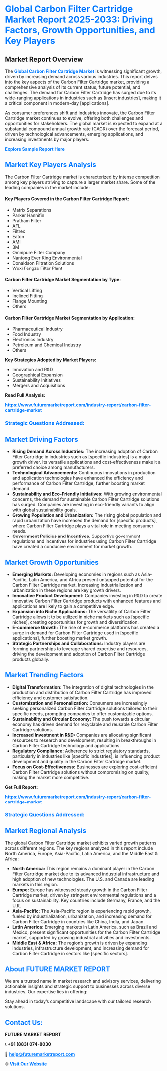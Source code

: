 <h1 style="color: #007BFF;">Global Carbon Filter Cartridge Market Report 2025-2033: Driving Factors, Growth Opportunities, and Key Players</h1>

<section id="overview">
<h2>Market Report Overview</h2>
<p>The <a href="https://www.futuremarketreport.com/industry-report/carbon-filter-cartridge-market" style="color: #007BFF; text-decoration: none;"><strong>Global Carbon Filter Cartridge Market</strong></a> is witnessing significant growth, driven by increasing demand across various industries. This report delves into the key aspects of the Carbon Filter Cartridge market, providing a comprehensive analysis of its current status, future potential, and challenges. The demand for Carbon Filter Cartridge has surged due to its wide-ranging applications in industries such as [insert industries], making it a critical component in modern-day [applications].</p>
<p>As consumer preferences shift and industries innovate, the Carbon Filter Cartridge market continues to evolve, offering both challenges and opportunities for stakeholders. The global market is expected to expand at a substantial compound annual growth rate (CAGR) over the forecast period, driven by technological advancements, emerging applications, and increasing investments by major players.</p>
</section>

<section id="overview">
<p><a href="https://www.futuremarketreport.com/request-sample/reportId=52081" style="color: #007BFF; text-decoration: none;"><strong>Explore Sample Report Here</strong></a></p>
</section>

<section id="key-players">
<h2 style="color: #007BFF;">Market Key Players Analysis</h2>
<p>The Carbon Filter Cartridge market is characterized by intense competition among key players striving to capture a larger market share. Some of the leading companies in the market include:</p>
<h4>Key Players Covered in the Carbon Filter Cartridge Report:</h4>
<ul><li>Matrix Separations</li><li>Parker Hannifin</li><li>Pratham Filter</li><li>AFL</li><li>Filtrex</li><li>Eaton</li><li>AMI</li><li>3M</li><li>Omnipure Filter Company</li><li>Nantong Ever King Environmental</li><li>Donaldson Filtration Solutions</li><li>Wuxi Fengze Filter Plant</li></ul>
<h4>Carbon Filter Cartridge Market Segmentation by Type:</h4>
<ul><li>Vertical Lifting</li><li>Inclined Fitting</li><li>Flange Mounting</li><li>Others</li></ul>

<h4>Carbon Filter Cartridge Market Segmentation by Application:</h4>
<ul><li>Pharmaceutical Industry</li><li>Food Industry</li><li>Electronics Industry</li><li>Petroleum and Chemical Industry</li><li>Others</li></ul>
<p><strong>Key Strategies Adopted by Market Players:</strong></p>
<ul>
<li>Innovation and R&D</li>
<li>Geographical Expansion</li>
<li>Sustainability Initiatives</li>
<li>Mergers and Acquisitions</li>
</ul>
</section>

<section>
<p><strong>Read Full Analysis: </strong></p><a href="https://www.futuremarketreport.com/industry-report/carbon-filter-cartridge-market" style="color: #007BFF; text-decoration: none;"><strong>https://www.futuremarketreport.com/industry-report/carbon-filter-cartridge-market</strong></a>
<h3 style="color: #007BFF;">Strategic Questions Addressed:</h3>
</section>

<section id="driving-factors">
<h2 style="color: #007BFF;">Market Driving Factors</h2>
<ul>
<li><strong>Rising Demand Across Industries:</strong> The increasing adoption of Carbon Filter Cartridge in industries such as [specific industries] is a major growth driver. Its versatile applications and cost-effectiveness make it a preferred choice among manufacturers.</li>
<li><strong>Technological Advancements:</strong> Continuous innovations in production and application technologies have enhanced the efficiency and performance of Carbon Filter Cartridge, further boosting market demand.</li>
<li><strong>Sustainability and Eco-Friendly Initiatives:</strong> With growing environmental concerns, the demand for sustainable Carbon Filter Cartridge solutions has surged. Companies are investing in eco-friendly variants to align with global sustainability goals.</li>
<li><strong>Growing Population and Urbanization:</strong> The rising global population and rapid urbanization have increased the demand for [specific products], where Carbon Filter Cartridge plays a vital role in meeting consumer needs.</li>
<li><strong>Government Policies and Incentives:</strong> Supportive government regulations and incentives for industries using Carbon Filter Cartridge have created a conducive environment for market growth.</li>
</ul>
</section>

<section id="growth-opportunities">
<h2 style="color: #007BFF;">Market Growth Opportunities</h2>
<ul>
<li><strong>Emerging Markets:</strong> Developing economies in regions such as Asia-Pacific, Latin America, and Africa present untapped potential for the Carbon Filter Cartridge market. Increasing industrialization and urbanization in these regions are key growth drivers.</li>
<li><strong>Innovative Product Development:</strong> Companies investing in R&D to create innovative Carbon Filter Cartridge products with enhanced features and applications are likely to gain a competitive edge.</li>
<li><strong>Expansion into Niche Applications:</strong> The versatility of Carbon Filter Cartridge allows it to be utilized in niche markets such as [specific niches], creating opportunities for growth and diversification.</li>
<li><strong>E-commerce Growth:</strong> The rise of e-commerce platforms has created a surge in demand for Carbon Filter Cartridge used in [specific applications], further boosting market growth.</li>
<li><strong>Strategic Partnerships and Collaborations:</strong> Industry players are forming partnerships to leverage shared expertise and resources, driving the development and adoption of Carbon Filter Cartridge products globally.</li>
</ul>
</section>

<section id="trending-factors">
<h2 style="color: #007BFF;">Market Trending Factors</h2>
<ul>
<li><strong>Digital Transformation:</strong> The integration of digital technologies in the production and distribution of Carbon Filter Cartridge has improved efficiency and customer satisfaction.</li>
<li><strong>Customization and Personalization:</strong> Consumers are increasingly seeking personalized Carbon Filter Cartridge solutions tailored to their specific needs, prompting companies to offer customizable options.</li>
<li><strong>Sustainability and Circular Economy:</strong> The push towards a circular economy has driven demand for recyclable and reusable Carbon Filter Cartridge solutions.</li>
<li><strong>Increased Investment in R&D:</strong> Companies are allocating significant resources to research and development, resulting in breakthroughs in Carbon Filter Cartridge technology and applications.</li>
<li><strong>Regulatory Compliance:</strong> Adherence to strict regulatory standards, particularly in industries like [specific industries], is influencing product development and quality in the Carbon Filter Cartridge market.</li>
<li><strong>Focus on Cost-Effectiveness:</strong> Businesses are exploring cost-efficient Carbon Filter Cartridge solutions without compromising on quality, making the market more competitive.</li>
</ul>
</section>

<section>
<p><strong>Get Full Report: </strong></p><a href="https://www.futuremarketreport.com/industry-report/carbon-filter-cartridge-market" style="color: #007BFF; text-decoration: none;"><strong>https://www.futuremarketreport.com/industry-report/carbon-filter-cartridge-market</strong></a>
<h3 style="color: #007BFF;">Strategic Questions Addressed:</h3>
</section>


<section id="regional-analysis">
<h2 style="color: #007BFF;">Market Regional Analysis</h2>
<p>The global Carbon Filter Cartridge market exhibits varied growth patterns across different regions. The key regions analyzed in this report include North America, Europe, Asia-Pacific, Latin America, and the Middle East & Africa:</p>
<ul>
<li><strong>North America:</strong> This region remains a dominant player in the Carbon Filter Cartridge market due to its advanced industrial infrastructure and high adoption of new technologies. The U.S. and Canada are leading markets in this region.</li>
<li><strong>Europe:</strong> Europe has witnessed steady growth in the Carbon Filter Cartridge market, driven by stringent environmental regulations and a focus on sustainability. Key countries include Germany, France, and the U.K.</li>
<li><strong>Asia-Pacific:</strong> The Asia-Pacific region is experiencing rapid growth, fueled by industrialization, urbanization, and increasing demand for Carbon Filter Cartridge in countries like China, India, and Japan.</li>
<li><strong>Latin America:</strong> Emerging markets in Latin America, such as Brazil and Mexico, present significant opportunities for the Carbon Filter Cartridge market, supported by growing industrial activities and investments.</li>
<li><strong>Middle East & Africa:</strong> The region’s growth is driven by expanding industries, infrastructure development, and increasing demand for Carbon Filter Cartridge in sectors like [specific sectors].</li>
</ul>
</section>

<footer>
<h2 style="color: #007BFF;">About FUTURE MARKET REPORT</h2>
<p>We are a trusted name in market research and advisory services, delivering actionable insights and strategic support to businesses across diverse industries. Our expertise lies in offering:</p>

<p>Stay ahead in today’s competitive landscape with our tailored research solutions.</p>

<h2 style="color: #007BFF;">Contact Us:</h2>
<p><strong>FUTURE MARKET REPORT</strong></p>
<p>📞 <strong>+91 (883) 074-8030</strong></p>
<p>📧 <strong><a href="mailto:help@futuremarketreport.com" style="color: #007BFF;">help@futuremarketreport.com</a></strong></p>
<p>🌐 <strong><a href="https://www.futuremarketreport.com/" style="color: #007BFF;">Visit Our Website</a></strong></p>
</footer>